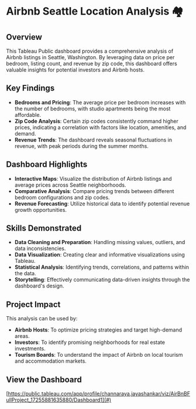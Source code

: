 # Airbnb Seattle Location Analysis 🏘️

## Overview
This Tableau Public dashboard provides a comprehensive analysis of Airbnb listings in Seattle, Washington. By leveraging data on price per bedroom, listing count, and revenue by zip code, this dashboard offers valuable insights for potential investors and Airbnb hosts.

## Key Findings
- **Bedrooms and Pricing**: The average price per bedroom increases with the number of bedrooms, with studio apartments being the most affordable.
- **Zip Code Analysis**: Certain zip codes consistently command higher prices, indicating a correlation with factors like location, amenities, and demand.
- **Revenue Trends**: The dashboard reveals seasonal fluctuations in revenue, with peak periods during the summer months.

## Dashboard Highlights
- **Interactive Maps**: Visualize the distribution of Airbnb listings and average prices across Seattle neighborhoods.
- **Comparative Analysis**: Compare pricing trends between different bedroom configurations and zip codes.
- **Revenue Forecasting**: Utilize historical data to identify potential revenue growth opportunities.

## Skills Demonstrated
- **Data Cleaning and Preparation**: Handling missing values, outliers, and data inconsistencies.
- **Data Visualization**: Creating clear and informative visualizations using Tableau.
- **Statistical Analysis**: Identifying trends, correlations, and patterns within the data.
- **Storytelling**: Effectively communicating data-driven insights through the dashboard's design.

## Project Impact
This analysis can be used by:
- **Airbnb Hosts**: To optimize pricing strategies and target high-demand areas.
- **Investors**: To identify promising neighborhoods for real estate investments.
- **Tourism Boards**: To understand the impact of Airbnb on local tourism and accommodation markets.

## View the Dashboard
[https://public.tableau.com/app/profile/channaraya.jayashankar/viz/AirBnBFullProject_17255881635880/Dashboard1](#)
